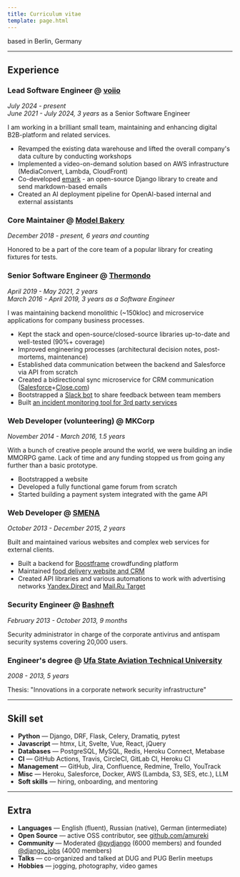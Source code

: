 ```yaml
---
title: Curriculum vitae
template: page.html
---
```


based in Berlin, Germany

***

## Experience

### Lead Software Engineer @ [voiio](https://www.voiio.de/)
_July 2024 - present_  
_June 2021 - July 2024, 3 years_ as a Senior Software Engineer

I am working in a brilliant small team, maintaining and enhancing digital B2B-platform and related services.

* Revamped the existing data warehouse and lifted the overall company's data culture by conducting workshops
* Implemented a video-on-demand solution based on AWS infrastructure (MediaConvert, Lambda, CloudFront)
* Co-developed [emark](https://github.com/voiio/emark) - an open-source Django library to create and send markdown-based emails
* Created an AI deployment pipeline for OpenAI-based internal and external assistants

### Core Maintainer @ [Model Bakery](https://github.com/model-bakers/model_bakery)
_December 2018 - present, 6 years and counting_

Honored to be a part of the core team of a popular library for creating fixtures for tests.

### Senior Software Engineer @ [Thermondo](https://www.thermondo.de/)
_April 2019 - May 2021, 2 years_  
_March 2016 - April 2019, 3 years as a Software Engineer_

I was maintaining backend monolithic (~150kloc) and microservice applications for company business processes.

* Kept the stack and open-source/closed-source libraries up-to-date and well-tested (90%+ coverage)
* Improved engineering processes (architectural decision notes, post-mortems, maintenance)
* Established data communication between the backend and Salesforce via API from scratch
* Created a bidirectional sync microservice for CRM communication ([Salesforce](https://www.salesforce.com/)+[Close.com](https://close.com/))
* Bootstrapped a [Slack bot](https://github.com/Thermondo/stanley) to share feedback between team members
* Built [an incident monitoring tool for 3rd party services](https://monitar.io/)

### Web Developer (volunteering) @ MKCorp
_November 2014 - March 2016, 1.5 years_

With a bunch of creative people around the world, we were building an indie MMORPG game.
Lack of time and any funding stopped us from going any further than a basic prototype.

* Bootstrapped a website
* Developed a fully functional game forum from scratch
* Started building a payment system integrated with the game API

### Web Developer @ [SMENA](https://smena.space/)
_October 2013 - December 2015, 2 years_

Built and maintained various websites and complex web services for external clients.

* Built a backend for [Boostframe](https://boostframe.com/) crowdfunding platform
* Maintained [food delivery website and CRM](https://ufa.farfor.ru/)
* Created API libraries and various automations to work with advertising networks
[Yandex.Direct](https://direct.yandex.com/) and [Mail.Ru Target](https://target.my.com/)

### Security Engineer @ [Bashneft](https://bashneft.ru/)
_February 2013 - October 2013, 9 months_

Security administrator in charge of the corporate antivirus and antispam security systems covering 20,000 users.

### Engineer's degree @ [Ufa State Aviation Technical University](https://www.ugatu.su/en/)
_2008 - 2013, 5 years_

Thesis: "Innovations in a corporate network security infrastructure"

***

## Skill set
* __Python__ — Django, DRF, Flask, Celery, Dramatiq, pytest
* __Javascript__ — htmx, Lit, Svelte, Vue, React, jQuery
* __Databases__ — PostgreSQL, MySQL, Redis, Heroku Connect, Metabase
* __CI__ — GitHub Actions, Travis, CircleCI, GitLab CI, Heroku CI
* __Management__ — GitHub, Jira, Confluence, Redmine, Trello, YouTrack
* __Misc__ — Heroku, Salesforce, Docker, AWS (Lambda, S3, SES, etc.), LLM
* __Soft skills__ — hiring, onboarding, and mentoring

***

## Extra
* __Languages__ — English (fluent), Russian (native), German (intermediate)
* __Open Source__ — active OSS contributor, see [github.com/amureki](https://github.com/amureki)
* __Community__ — Moderated [@pydjango](https://t.me/pydjango) (6000 members) and founded [@django_jobs](https://t.me/django_jobs) (4000 members)
* __Talks__ — co-organized and talked at DUG and PUG Berlin meetups
* __Hobbies__ — jogging, photography, video games
